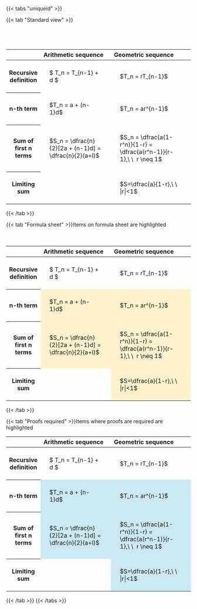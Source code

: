 ---
---

{{< tabs "uniqueid" >}}

{{< tab "Standard view" >}}

#  
<br>
<style type="text/css">
#T_2173c th.col_heading {
  text-align: left;
  font-size: 1em;
}
#T_2173c td {
  text-align: left;
  font-size: 1em;
  padding: 1.5em;
}
#T_2173c_row0_col0, #T_2173c_row0_col1, #T_2173c_row1_col0, #T_2173c_row1_col1, #T_2173c_row2_col0, #T_2173c_row2_col1, #T_2173c_row3_col0, #T_2173c_row3_col1 {
  width: 400px;
  white-space: pre-wrap;
}
</style>
<table id="T_2173c">
  <thead>
    <tr>
      <th class="blank level0" >&nbsp;</th>
      <th id="T_2173c_level0_col0" class="col_heading level0 col0" >Arithmetic sequence</th>
      <th id="T_2173c_level0_col1" class="col_heading level0 col1" >Geometric sequence</th>
    </tr>
  </thead>
  <tbody>
    <tr>
      <th id="T_2173c_level0_row0" class="row_heading level0 row0" >Recursive definition</th>
      <td id="T_2173c_row0_col0" class="data row0 col0" >$ T_n = T_{n-1} + d $</td>
      <td id="T_2173c_row0_col1" class="data row0 col1" >$T_n = rT_{n-1}$</td>
    </tr>
    <tr>
      <th id="T_2173c_level0_row1" class="row_heading level0 row1" >n-th term</th>
      <td id="T_2173c_row1_col0" class="data row1 col0" >$T_n = a + (n-1)d$</td>
      <td id="T_2173c_row1_col1" class="data row1 col1" >$T_n = ar^{n-1}$</td>
    </tr>
    <tr>
      <th id="T_2173c_level0_row2" class="row_heading level0 row2" >Sum of first n terms</th>
      <td id="T_2173c_row2_col0" class="data row2 col0" >$S_n = \dfrac{n}{2}[2a + (n-1)d] = \dfrac{n}{2}(a+l)$</td>
      <td id="T_2173c_row2_col1" class="data row2 col1" >$S_n = \dfrac{a(1-r^n)}{1-r} = \dfrac{a(r^n-1)}{r-1},\ \  r \neq 1$</td>
    </tr>
    <tr>
      <th id="T_2173c_level0_row3" class="row_heading level0 row3" >Limiting sum</th>
      <td id="T_2173c_row3_col0" class="data row3 col0" ></td>
      <td id="T_2173c_row3_col1" class="data row3 col1" >$S=\dfrac{a}{1-r},\ \ |r|<1$</td>
    </tr>
  </tbody>
</table>
{{< /tab >}}

{{< tab "Formula sheet" >}}Items on formula sheet are highlighted
<br><br><br>
<style type="text/css">
#T_9b2d7 th.col_heading {
  text-align: left;
  font-size: 1em;
}
#T_9b2d7 td {
  text-align: left;
  font-size: 1em;
  padding: 1.5em;
}
#T_9b2d7_row0_col0, #T_9b2d7_row0_col1, #T_9b2d7_row3_col0 {
  width: 400px;
  white-space: pre-wrap;
}
#T_9b2d7_row1_col0, #T_9b2d7_row1_col1, #T_9b2d7_row2_col0, #T_9b2d7_row2_col1, #T_9b2d7_row3_col1 {
  width: 400px;
  background-color: rgba(255,194,10, 0.2);
  white-space: pre-wrap;
}
</style>
<table id="T_9b2d7">
  <thead>
    <tr>
      <th class="blank level0" >&nbsp;</th>
      <th id="T_9b2d7_level0_col0" class="col_heading level0 col0" >Arithmetic sequence</th>
      <th id="T_9b2d7_level0_col1" class="col_heading level0 col1" >Geometric sequence</th>
    </tr>
  </thead>
  <tbody>
    <tr>
      <th id="T_9b2d7_level0_row0" class="row_heading level0 row0" >Recursive definition</th>
      <td id="T_9b2d7_row0_col0" class="data row0 col0" >$ T_n = T_{n-1} + d $</td>
      <td id="T_9b2d7_row0_col1" class="data row0 col1" >$T_n = rT_{n-1}$</td>
    </tr>
    <tr>
      <th id="T_9b2d7_level0_row1" class="row_heading level0 row1" >n-th term</th>
      <td id="T_9b2d7_row1_col0" class="data row1 col0" >$T_n = a + (n-1)d$</td>
      <td id="T_9b2d7_row1_col1" class="data row1 col1" >$T_n = ar^{n-1}$</td>
    </tr>
    <tr>
      <th id="T_9b2d7_level0_row2" class="row_heading level0 row2" >Sum of first n terms</th>
      <td id="T_9b2d7_row2_col0" class="data row2 col0" >$S_n = \dfrac{n}{2}[2a + (n-1)d] = \dfrac{n}{2}(a+l)$</td>
      <td id="T_9b2d7_row2_col1" class="data row2 col1" >$S_n = \dfrac{a(1-r^n)}{1-r} = \dfrac{a(r^n-1)}{r-1},\ \  r \neq 1$</td>
    </tr>
    <tr>
      <th id="T_9b2d7_level0_row3" class="row_heading level0 row3" >Limiting sum</th>
      <td id="T_9b2d7_row3_col0" class="data row3 col0" ></td>
      <td id="T_9b2d7_row3_col1" class="data row3 col1" >$S=\dfrac{a}{1-r},\ \ |r|<1$</td>
    </tr>
  </tbody>
</table>
{{< /tab >}}

{{< tab "Proofs required" >}}Items where proofs are required are highlighted
<br>
<style type="text/css">
#T_0ff47 th.col_heading {
  text-align: left;
  font-size: 1em;
}
#T_0ff47 td {
  text-align: left;
  font-size: 1em;
  padding: 1.5em;
}
#T_0ff47_row0_col0, #T_0ff47_row0_col1, #T_0ff47_row3_col0 {
  width: 400px;
  white-space: pre-wrap;
}
#T_0ff47_row1_col0, #T_0ff47_row1_col1, #T_0ff47_row2_col0, #T_0ff47_row2_col1, #T_0ff47_row3_col1 {
  width: 400px;
  background-color: rgba(0,150,200, 0.2);
  white-space: pre-wrap;
}
</style>
<table id="T_0ff47">
  <thead>
    <tr>
      <th class="blank level0" >&nbsp;</th>
      <th id="T_0ff47_level0_col0" class="col_heading level0 col0" >Arithmetic sequence</th>
      <th id="T_0ff47_level0_col1" class="col_heading level0 col1" >Geometric sequence</th>
    </tr>
  </thead>
  <tbody>
    <tr>
      <th id="T_0ff47_level0_row0" class="row_heading level0 row0" >Recursive definition</th>
      <td id="T_0ff47_row0_col0" class="data row0 col0" >$ T_n = T_{n-1} + d $</td>
      <td id="T_0ff47_row0_col1" class="data row0 col1" >$T_n = rT_{n-1}$</td>
    </tr>
    <tr>
      <th id="T_0ff47_level0_row1" class="row_heading level0 row1" >n-th term</th>
      <td id="T_0ff47_row1_col0" class="data row1 col0" >$T_n = a + (n-1)d$</td>
      <td id="T_0ff47_row1_col1" class="data row1 col1" >$T_n = ar^{n-1}$</td>
    </tr>
    <tr>
      <th id="T_0ff47_level0_row2" class="row_heading level0 row2" >Sum of first n terms</th>
      <td id="T_0ff47_row2_col0" class="data row2 col0" >$S_n = \dfrac{n}{2}[2a + (n-1)d] = \dfrac{n}{2}(a+l)$</td>
      <td id="T_0ff47_row2_col1" class="data row2 col1" >$S_n = \dfrac{a(1-r^n)}{1-r} = \dfrac{a(r^n-1)}{r-1},\ \  r \neq 1$</td>
    </tr>
    <tr>
      <th id="T_0ff47_level0_row3" class="row_heading level0 row3" >Limiting sum</th>
      <td id="T_0ff47_row3_col0" class="data row3 col0" ></td>
      <td id="T_0ff47_row3_col1" class="data row3 col1" >$S=\dfrac{a}{1-r},\ \ |r|<1$</td>
    </tr>
  </tbody>
</table>
{{< /tab >}}
{{< /tabs >}}